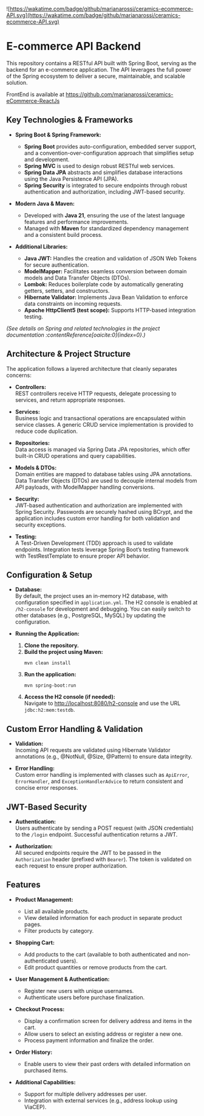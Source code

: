 ![https://wakatime.com/badge/github/marianarossi/ceramics-ecommerce-API.svg](https://wakatime.com/badge/github/marianarossi/ceramics-ecommerce-API.svg)


# E-commerce API Backend

This repository contains a RESTful API built with Spring Boot, serving as the backend for an e-commerce application. The API leverages the full power of the Spring ecosystem to deliver a secure, maintainable, and scalable solution.

FrontEnd is available at https://github.com/marianarossi/ceramics-eCommerce-ReactJs

## Key Technologies & Frameworks

- **Spring Boot & Spring Framework:**  
  - **Spring Boot** provides auto-configuration, embedded server support, and a convention-over-configuration approach that simplifies setup and development.
  - **Spring MVC** is used to design robust RESTful web services.
  - **Spring Data JPA** abstracts and simplifies database interactions using the Java Persistence API (JPA).
  - **Spring Security** is integrated to secure endpoints through robust authentication and authorization, including JWT-based security.

- **Modern Java & Maven:**  
  - Developed with **Java 21**, ensuring the use of the latest language features and performance improvements.
  - Managed with **Maven** for standardized dependency management and a consistent build process.

- **Additional Libraries:**  
  - **Java JWT:** Handles the creation and validation of JSON Web Tokens for secure authentication.
  - **ModelMapper:** Facilitates seamless conversion between domain models and Data Transfer Objects (DTOs).
  - **Lombok:** Reduces boilerplate code by automatically generating getters, setters, and constructors.
  - **Hibernate Validator:** Implements Java Bean Validation to enforce data constraints on incoming requests.
  - **Apache HttpClient5 (test scope):** Supports HTTP-based integration testing.

*(See details on Spring and related technologies in the project documentation :contentReference[oaicite:0]{index=0}.)*

## Architecture & Project Structure

The application follows a layered architecture that cleanly separates concerns:

- **Controllers:**  
  REST controllers receive HTTP requests, delegate processing to services, and return appropriate responses.
  
- **Services:**  
  Business logic and transactional operations are encapsulated within service classes. A generic CRUD service implementation is provided to reduce code duplication.
  
- **Repositories:**  
  Data access is managed via Spring Data JPA repositories, which offer built-in CRUD operations and query capabilities.
  
- **Models & DTOs:**  
  Domain entities are mapped to database tables using JPA annotations. Data Transfer Objects (DTOs) are used to decouple internal models from API payloads, with ModelMapper handling conversions.
  
- **Security:**  
  JWT-based authentication and authorization are implemented with Spring Security. Passwords are securely hashed using BCrypt, and the application includes custom error handling for both validation and security exceptions.
  
- **Testing:**  
  A Test-Driven Development (TDD) approach is used to validate endpoints. Integration tests leverage Spring Boot’s testing framework with TestRestTemplate to ensure proper API behavior.

## Configuration & Setup

- **Database:**  
  By default, the project uses an in-memory H2 database, with configuration specified in `application.yml`. The H2 console is enabled at `/h2-console` for development and debugging. You can easily switch to other databases (e.g., PostgreSQL, MySQL) by updating the configuration.

- **Running the Application:**  
  1. **Clone the repository.**
  2. **Build the project using Maven:**
     ```
     mvn clean install
     ```
  3. **Run the application:**
     ```
     mvn spring-boot:run
     ```
  4. **Access the H2 console (if needed):**  
     Navigate to [http://localhost:8080/h2-console](http://localhost:8080/h2-console) and use the URL `jdbc:h2:mem:testdb`.

## Custom Error Handling & Validation

- **Validation:**  
  Incoming API requests are validated using Hibernate Validator annotations (e.g., @NotNull, @Size, @Pattern) to ensure data integrity.
  
- **Error Handling:**  
  Custom error handling is implemented with classes such as `ApiError`, `ErrorHandler`, and `ExceptionHandlerAdvice` to return consistent and concise error responses.

## JWT-Based Security

- **Authentication:**  
  Users authenticate by sending a POST request (with JSON credentials) to the `/login` endpoint. Successful authentication returns a JWT.
  
- **Authorization:**  
  All secured endpoints require the JWT to be passed in the `Authorization` header (prefixed with `Bearer`). The token is validated on each request to ensure proper authorization.

## Features

- **Product Management:**  
  - List all available products.  
  - View detailed information for each product in separate product pages.  
  - Filter products by category.

- **Shopping Cart:**  
  - Add products to the cart (available to both authenticated and non-authenticated users).  
  - Edit product quantities or remove products from the cart.

- **User Management & Authentication:**  
  - Register new users with unique usernames.  
  - Authenticate users before purchase finalization.

- **Checkout Process:**  
  - Display a confirmation screen for delivery address and items in the cart.  
  - Allow users to select an existing address or register a new one.  
  - Process payment information and finalize the order.

- **Order History:**  
  - Enable users to view their past orders with detailed information on purchased items.

- **Additional Capabilities:**  
  - Support for multiple delivery addresses per user.  
  - Integration with external services (e.g., address lookup using ViaCEP).

